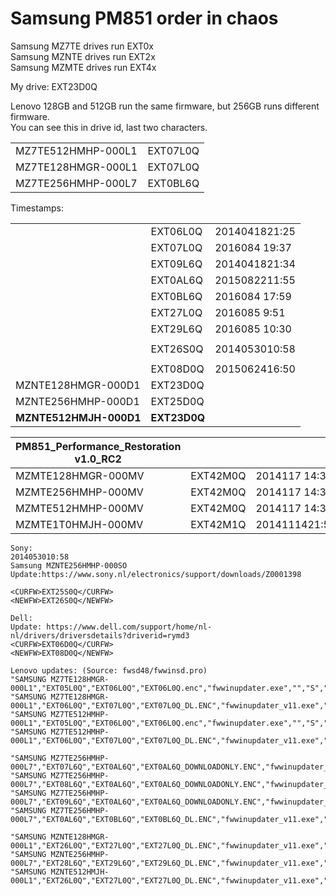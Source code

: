 # Samsung PM851 order in chaos

Samsung MZ7TE drives run EXT0x  
Samsung MZNTE drives run EXT2x  
Samsung MZMTE drives run EXT4x  

My drive: EXT23D0Q

Lenovo 128GB and 512GB run the same firmware, but 256GB runs different firmware.  
You can see this in drive id, last two characters.

| | |
| - | - |
| MZ7TE512HMHP-000L1 | EXT07L0Q | L1 drive becomes L0 firmware |
| MZ7TE128HMGR-000L1 | EXT07L0Q | |
| MZ7TE256HMHP-000L7 | EXT0BL6Q | L7 drive becomes L6 firmware |


Timestamps:

| | | |
| - | - | - | 
| | EXT06L0Q | 2014041821:25    |
| | EXT07L0Q | 2016084 19:37    |
| | EXT09L6Q | 2014041821:34    |
| | EXT0AL6Q | 2015082211:55    |
| | EXT0BL6Q | 2016084 17:59    |
| | EXT27L0Q | 2016085 9:51     |
| | EXT29L6Q | 2016085 10:30    |
| | |
| | EXT26S0Q | 2014053010:58    |
| | |
| | EXT08D0Q | 2015062416:50    |
| MZNTE128HMGR-000D1 | EXT23D0Q | | 
| MZNTE256HMHP-000D1 | EXT25D0Q | |
| **MZNTE512HMJH-000D1** | **EXT23D0Q** | |


| PM851_Performance_Restoration v1.0_RC2 | | |
| - | - | - |
| MZMTE128HMGR-000MV | EXT42M0Q | 2014117 14:33 |
| MZMTE256HMHP-000MV | EXT42M0Q | 2014117 14:33 |
| MZMTE512HMHP-000MV | EXT42M0Q | 2014117 14:33 |
| MZMTE1T0HMJH-000MV | EXT42M1Q | 2014111421:50 |


```
Sony:
2014053010:58
Samsung MZNTE256HMHP-000SO
Update:https://www.sony.nl/electronics/support/downloads/Z0001398

<CURFW>EXT25S0Q</CURFW>
<NEWFW>EXT26S0Q</NEWFW>
```

```
Dell:
Update: https://www.dell.com/support/home/nl-nl/drivers/driversdetails?driverid=rymd3
<CURFW>EXT06D0Q</CURFW>
<NEWFW>EXT08D0Q</NEWFW>
```

```
Lenovo updates: (Source: fwsd48/fwwinsd.pro)
"SAMSUNG MZ7TE128HMGR-000L1","EXT05L0Q","EXT06L0Q","EXT06L0Q.enc","fwwinupdater.exe","","S","Samsung"
"SAMSUNG MZ7TE128HMGR-000L1","EXT06L0Q","EXT07L0Q","EXT07L0Q_DL.ENC","fwwinupdater_v11.exe","","S","Samsung"
"SAMSUNG MZ7TE512HMHP-000L1","EXT05L0Q","EXT06L0Q","EXT06L0Q.enc","fwwinupdater.exe","","S","Samsung"
"SAMSUNG MZ7TE512HMHP-000L1","EXT06L0Q","EXT07L0Q","EXT07L0Q_DL.ENC","fwwinupdater_v11.exe","","S","Samsung"

"SAMSUNG MZ7TE256HMHP-000L7","EXT07L6Q","EXT0AL6Q","EXT0AL6Q_DOWNLOADONLY.ENC","fwwinupdater_v11.exe","edrivechk","S","Samsung"
"SAMSUNG MZ7TE256HMHP-000L7","EXT08L6Q","EXT0AL6Q","EXT0AL6Q_DOWNLOADONLY.ENC","fwwinupdater_v11.exe","edrivechk","S","Samsung"
"SAMSUNG MZ7TE256HMHP-000L7","EXT09L6Q","EXT0AL6Q","EXT0AL6Q_DOWNLOADONLY.ENC","fwwinupdater_v11.exe","edrivechk","S","Samsung"
"SAMSUNG MZ7TE256HMHP-000L7","EXT0AL6Q","EXT0BL6Q","EXT0BL6Q_DL.ENC","fwwinupdater_v11.exe","edrivechk","S","Samsung"

"SAMSUNG MZNTE128HMGR-000L1","EXT26L0Q","EXT27L0Q","EXT27L0Q_DL.ENC","fwwinupdater_v11.exe","","S","Samsung"
"SAMSUNG MZNTE256HMHP-000L7","EXT28L6Q","EXT29L6Q","EXT29L6Q_DL.ENC","fwwinupdater_v11.exe","edrivechk","S","Samsung"
"SAMSUNG MZNTE512HMJH-000L1","EXT26L0Q","EXT27L0Q","EXT27L0Q_DL.ENC","fwwinupdater_v11.exe","","S","Samsung"```



